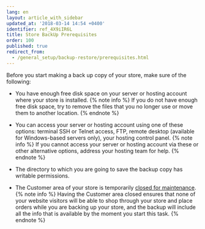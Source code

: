 ```yaml
---
lang: en
layout: article_with_sidebar
updated_at: '2018-03-14 14:54 +0400'
identifier: ref_4X9iIR6L
title: Store BackUp Prerequisites
order: 100
published: true
redirect_from:
  - /general_setup/backup-restore/prerequisites.html
---
```

Before you start making a back up copy of your store, make sure of the following:

* You have enough free disk space on your server or hosting account where your store is installed.
  {% note info %}
  If you do not have enough free disk space, try to remove the files that you no longer use or move them to another location.
  {% endnote %}

* You can access your server or hosting account using one of these options: terminal SSH or Telnet access, FTP, remote desktop (available for Windows-based servers only), your hosting control panel.
  {% note info %}
  If you cannot access your server or hosting account via these or other alternative options, address your hosting team for help.
  {% endnote %}

* The directory to which you are going to save the backup copy has writable permissions.

* The Customer area of your store is temporarily [closed for maintenance](https://kb.x-cart.com/general_setup/admin/overview.html#storefront-accessibility "Store BackUp Prerequisites").
  {% note info %}
  Having the Customer area closed ensures that none of your website visitors will be able to shop through your store and place orders while you are backing up your store, and the backup will include all the info that is available by the moment you start this task.
  {% endnote %}